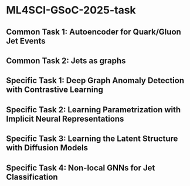 # ML4SCI-GSoC-2025-task

## Common Task 1: Autoencoder for Quark/Gluon Jet Events

## Common Task 2: Jets as graphs

## Specific Task 1: Deep Graph Anomaly Detection with Contrastive Learning

## Specific Task 2: Learning Parametrization with Implicit Neural Representations

## Specific Task 3: Learning the Latent Structure with Diffusion Models

## Specific Task 4: Non-local GNNs for Jet Classification
